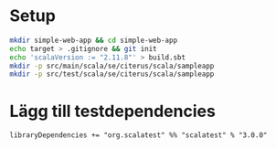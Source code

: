 # Setup

```bash
mkdir simple-web-app && cd simple-web-app
echo target > .gitignore && git init
echo 'scalaVersion := "2.11.8"' > build.sbt
mkdir -p src/main/scala/se/citerus/scala/sampleapp
mkdir -p src/test/scala/se/citerus/scala/sampleapp
```

# Lägg till testdependencies

`libraryDependencies += "org.scalatest" %% "scalatest" % "3.0.0"`
